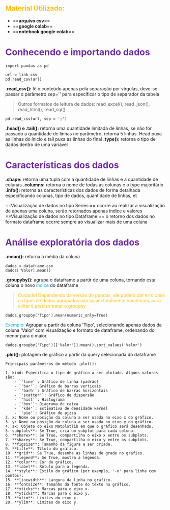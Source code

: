 ## <span style="color:#ffc000">Material Utilizado:</span>

- ==**arquivo csv**==
- ==**google colab**==
- ==**notebook google colab**==

# <span style="color:#7030a0">Conhecendo e importando dados</span>

```
import pandas as pd

url = link csv
pd.read_csv(url)
```

**.read_csv():** lê o conteúdo apenas pela separação por vírgulas, deve-se passar o parâmetro sep='' para especificar o tipo de separador da tabela

> 	Outros formatos de leitura de dados: read_excel(), read_json(), read_html(), read_sql().

```
pd.read_csv(url, sep = ';')
```

**.head() e .tail():** retorna uma quantidade limitada de linhas, se não for passado a quantidade de linhas no parâmetro, retorna 5 linhas. Head puxa as linhas do ínicio e tail puxa as linhas do final
**.type():** retorna o tipo de dados dentro de uma variável

# <span style="color:#7030a0">Características dos dados</span>

**.shape:** retorna uma tupla com a quantidade de linhas e a quantidade de colunas
**.columns:** retorna o nome de todas as colunas e o type majoritário
**.info():** retorna as características dos dados de forma detalhada especificando colunas, tipo de dados, quantidade de linhas, et

==Visualização de dados no tipo Series:== ocorre ao realizar a visualização de apenas uma coluna, serão retornados apenas índice e valores
==Visualização de dados no tipo Dataframe:== o retorno dos dados no formato dataframe ocorre sempre ao visualizar mais de uma coluna

# <span style="color:#7030a0">Análise exploratória dos dados</span>

**.mean():** retorna a média da coluna

```
dados = dataframe.csv
dados['Valor].mean()
```

**.groupyby():** agrupa o dataframe a partir de uma coluna, tornando esta coluna o novo <span style="color:#00b0f0">índice</span> do dataframe

> 	<span style="color:#ffc000">Cuidado! Dependendo da versão do pandas, ele poderá dar erro caso os tipos de dados agrupados não sejam totalmente numéricos, para evitar é preciso tratar o groupby</span>

```
dados.groupby('Tipo').mean(numeric_only=True)
```

<span style="color:#00b0f0">Exemplo:</span> Agrupar a partir da coluna 'Tipo', selecionando apenas dados da coluna 'Valor' com visualização e formato de dataframe, ordenando do menor para o maior.

```
dados.groupby('Tipo')[['Valor']].mean().sort_values('Valor')
```

**.plot():** plotagem de gráfico a partir da query selecionada do dataframe

	Principais parâmetros do método .plot():
	
	1. kind: Especifica o tipo de gráfico a ser plotado. Alguns valores são:
	    - `'line'`: Gráfico de linha (padrão)
	    - `'bar'`: Gráfico de barras verticais
	    - `'barh'`: Gráfico de barras horizontais
	    - `'scatter'`: Gráfico de dispersão
	    - `'hist'`: Histograma
	    - `'box'`: Diagrama de caixa
	    - `'kde'`: Estimativa de densidade kernel
	    - `'pie'`: Gráfico de pizza
	2. x: Nome ou posição da coluna a ser usada no eixo x do gráfico.
	3. y: Nome ou posição da coluna a ser usada no eixo y do gráfico.
	4. ax: Objeto do eixo Matplotlib em que o gráfico será desenhado.
	5. subplots**: Se True, cria um subplot para cada coluna.
	6. **sharex**: Se True, compartilha o eixo x entre os subplots.
	7. **sharey**: Se True, compartilha o eixo y entre os subplots.
	8. **figsize**: Tamanho da figura a ser criada.
	9. **title**: Título do gráfico.
	10. **grid**: Se True, desenha as linhas de grade no gráfico.
	11. **legend**: Se True, mostra a legenda.
	12. **color**: Cor do gráfico.
	13. **label**: Rótulo para a legenda.
	14. **style**: Estilo do gráfico (por exemplo, '-o' para linha com pontos).
	15. **linewidth**: Largura da linha no gráfico.
	16. **fontsize**: Tamanho da fonte do texto no gráfico.
	17. **xticks**: Marcas para o eixo x.
	18. **yticks**: Marcas para o eixo y.
	19. **xlim**: Limites do eixo x.
	20. **ylim**: Limites do eixo y.
